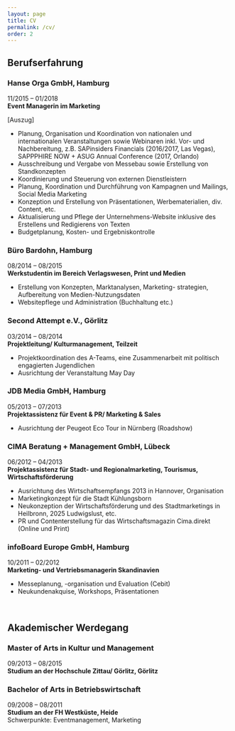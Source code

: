 ```yaml
---
layout: page
title: CV
permalink: /cv/
order: 2
---
```


## Berufserfahrung

### Hanse Orga GmbH, Hamburg

11/2015 – 01/2018  
**Event Managerin im Marketing**

[Auszug]

- Planung, Organisation und Koordination von nationalen
  und internationalen Veranstaltungen sowie Webinaren
  inkl. Vor- und Nachbereitung, z.B. SAPinsiders Financials
  (2016/2017, Las Vegas), SAPPPHIRE NOW + ASUG Annual
  Conference (2017, Orlando)
- Ausschreibung und Vergabe von Messebau sowie
  Erstellung von Standkonzepten
- Koordinierung und Steuerung von externen Dienstleistern
- Planung, Koordination und Durchführung von Kampagnen
  und Mailings, Social Media Marketing
- Konzeption und Erstellung von Präsentationen,
  Werbematerialien, div. Content, etc.
- Aktualisierung und Pflege der Unternehmens-Website
  inklusive des Erstellens und Redigierens von Texten
- Budgetplanung, Kosten- und Ergebniskontrolle

### Büro Bardohn, Hamburg

08/2014 – 08/2015  
**Werkstudentin im Bereich Verlagswesen, Print und Medien**

- Erstellung von Konzepten, Marktanalysen, Marketing-
  strategien, Aufbereitung von Medien-Nutzungsdaten
- Websitepflege und Administration (Buchhaltung etc.)

### Second Attempt e.V., Görlitz

03/2014 – 08/2014  
**Projektleitung/ Kulturmanagement, Teilzeit**

- Projektkoordination des A-Teams, eine Zusammenarbeit
  mit politisch engagierten Jugendlichen
- Ausrichtung der Veranstaltung May Day

### JDB Media GmbH, Hamburg

05/2013 – 07/2013  
**Projektassistenz für Event &amp; PR/ Marketing &amp; Sales**

- Ausrichtung der Peugeot Eco Tour in Nürnberg
  (Roadshow)

### CIMA Beratung + Management GmbH, Lübeck

06/2012 – 04/2013  
**Projektassistenz für Stadt- und Regionalmarketing, Tourismus, Wirtschaftsförderung**

- Ausrichtung des Wirtschaftsempfangs 2013 in Hannover, Organisation
- Marketingkonzept für die Stadt Kühlungsborn
- Neukonzeption der Wirtschaftsförderung und des Stadtmarketings in Heilbronn, 2025 Ludwigslust,
  etc.
- PR und Contenterstellung für das Wirtschaftsmagazin Cima.direkt (Online und Print)

### infoBoard Europe GmbH, Hamburg

10/2011 – 02/2012  
**Marketing- und Vertriebsmanagerin Skandinavien**

- Messeplanung, -organisation und Evaluation (Cebit)
- Neukundenakquise, Workshops, Präsentationen

<br />

## Akademischer Werdegang

### Master of Arts in Kultur und Management

09/2013 – 08/2015  
**Studium an der Hochschule Zittau/ Görlitz, Görlitz**

### Bachelor of Arts in Betriebswirtschaft

09/2008 – 08/2011  
**Studium an der FH Westküste, Heide**  
Schwerpunkte: Eventmanagement, Marketing
